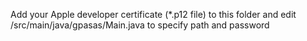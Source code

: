 Add your Apple developer certificate (*.p12 file) to this folder and edit /src/main/java/gpasas/Main.java to specify path and password
